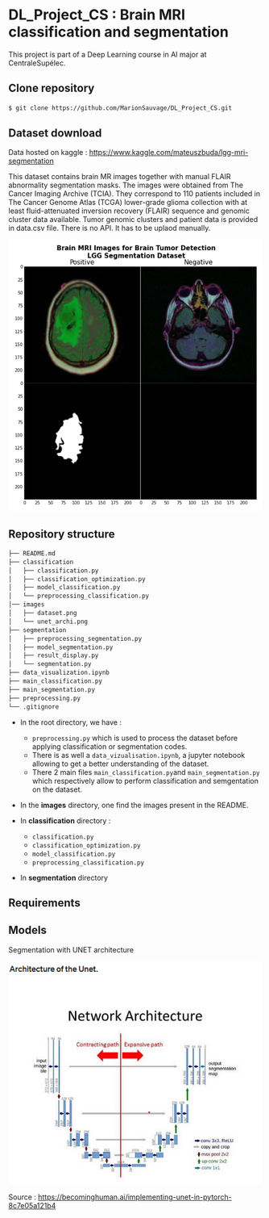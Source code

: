 # DL_Project_CS : Brain MRI classification and segmentation

This project is part of a Deep Learning course in AI major at CentraleSupélec.

## Clone repository

```sh
$ git clone https://github.com/MarionSauvage/DL_Project_CS.git
```

## Dataset download
Data hosted on kaggle : https://www.kaggle.com/mateuszbuda/lgg-mri-segmentation

This dataset contains brain MR images together with manual FLAIR abnormality segmentation masks.
The images were obtained from The Cancer Imaging Archive (TCIA).
They correspond to 110 patients included in The Cancer Genome Atlas (TCGA) lower-grade glioma collection with at least fluid-attenuated inversion recovery (FLAIR) sequence and genomic cluster data available.
Tumor genomic clusters and patient data is provided in data.csv file.
There is no API. It has to be uplaod manually.

![image](images/dataset.png)



## Repository structure

``` bash 
├── README.md
├── classification
│   ├── classification.py
│   ├── classification_optimization.py
│   ├── model_classification.py
│   └── preprocessing_classification.py
│── images
│   ├── dataset.png
│   └── unet_archi.png   
├── segmentation
│   ├── preprocessing_segmentation.py
│   ├── model_segmentation.py
│   ├── result_display.py
│   └── segmentation.py
├── data_visualization.ipynb
├── main_classification.py
├── main_segmentation.py
├── preprocessing.py
└── .gitignore
```

* In the root directory, we have :
   - `preprocessing.py` which is used to process the dataset before applying classification or segmentation codes. 
    - There is as well a `data_vizualisation.ipynb`, a jupyter notebook allowing to get a better understanding of the dataset.
    - There 2 main files `main_classification.py`and `main_segmentation.py` which respectively allow to perform classification and semgentation on the dataset. 

* In the **images** directory, one find the images present in the README.

* In **classification** directory :
    - ``classification.py``
    - ``classification_optimization.py``
    - ``model_classification.py``
    - ``preprocessing_classification.py``

* In **segmentation** directory 

## Requirements 



## Models

Segmentation with UNET architecture

![image](images/unet_archi.png)

Source : https://becominghuman.ai/implementing-unet-in-pytorch-8c7e05a121b4
